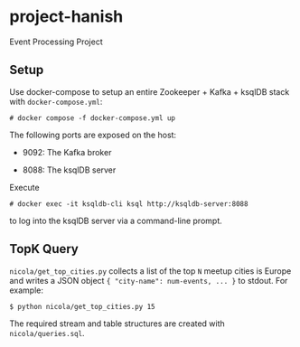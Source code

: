 # project-hanish

Event Processing Project

## Setup

Use docker-compose to setup an entire Zookeeper + Kafka + ksqlDB stack with `docker-compose.yml`:

    # docker compose -f docker-compose.yml up

The following ports are exposed on the host:

 - 9092: The Kafka broker

 - 8088: The ksqlDB server

Execute

    # docker exec -it ksqldb-cli ksql http://ksqldb-server:8088

to log into the ksqlDB server via a command-line prompt.

## TopK Query

`nicola/get_top_cities.py` collects a list of the top `N` meetup cities is Europe and writes a
JSON object `{ "city-name": num-events, ... }` to stdout. For example:

    $ python nicola/get_top_cities.py 15

The required stream and table structures are created with `nicola/queries.sql`.
